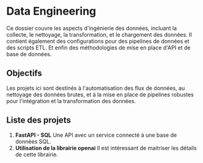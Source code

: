 # Data Engineering

Ce dossier couvre les aspects d'ingénierie des données, incluant la collecte, le nettoyage, la transformation, et le chargement des données. Il contient également des configurations pour des pipelines de données et des scripts ETL. Et enfin des méthodologies de mise en place d'API et de base de données.

## Objectifs

Les projets ici sont destinés à l'automatisation des flux de données, au nettoyage des données brutes, et à la mise en place de pipelines robustes pour l'intégration et la transformation des données.

## Liste des projets 

1. **FastAPI - SQL**  Une API avec un service connecté à une base de données SQL.
2. **Utilisation de la librairie openai** Il est intéressant de maitriser les détails de cette librairie.